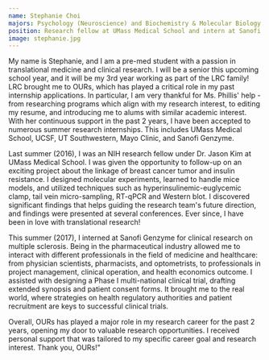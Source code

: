 ```yaml
---
name: Stephanie Choi
majors: Psychology (Neuroscience) and Biochemistry & Molecular Biology
position: Research fellow at UMass Medical School and intern at Sanofi Genzyme
image: stephanie.jpg
---
```


My name is Stephanie, and I am a pre-med student with a passion in translational medicine and clinical research. I will be a senior this upcoming school year, and it will be my 3rd year working as part of the LRC family! LRC brought me to OURs, which has played a critical role in my past internship applications. In particular, I am very thankful for Ms. Phillis' help - from researching programs which align with my research interest, to editing my resume, and introducing me to alums with similar academic interest. With her continuous support in the past 2 years, I have been accepted to numerous summer research internships. This includes UMass Medical School, UCSF, UT Southwestern, Mayo Clinic, and Sanofi Genzyme.

Last summer (2016), I was an NIH research fellow under Dr. Jason Kim at UMass Medical School. I was given the opportunity to follow-up on an exciting project about the linkage of breast cancer tumor and insulin resistance. I designed molecular experiments, learned to handle mice models, and utilized techniques such as hyperinsulinemic-euglycemic clamp, tail vein micro-sampling, RT-qPCR and Western blot. I discovered significant findings that helps guiding the research team's future direction, and findings were presented at several conferences. Ever since, I have been in love with translational research!

This summer (2017), I interned at Sanofi Genzyme for clinical research on multiple sclerosis. Being in the pharmaceutical industry allowed me to interact with different professionals in the field of medicine and healthcare: from physician scientists, pharmacists, and optometrists, to professionals in project management, clinical operation, and health economics outcome. I assisted with designing a Phase I multi-national clinical trial, drafting extended synopsis and patient consent forms. It brought me to the real world, where strategies on health regulatory authorities and patient recruitment are keys to successful clinical trials.

Overall, OURs has played a major role in my research career for the past 2 years, opening my door to valuable research opportunities. I received personal support that was tailored to my specific career goal and research interest. Thank you, OURs!"
